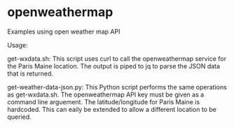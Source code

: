 # openweathermap
Examples using open weather map API

Usage:

get-wxdata.sh:
    This script uses curl to call the openweathermap service for the Paris Maine location. The
    output is piped to jq to parse the JSON data that is returned.

get-weather-data-json.py:
    This Python script performs the same operations as get-wxdata.sh. The openweathermap API key
    must be given as a command line arguement. The latitude/longitude for Paris Maine is hardcoded.
    This can eaily be extended to allow a different location to be queried.

 
